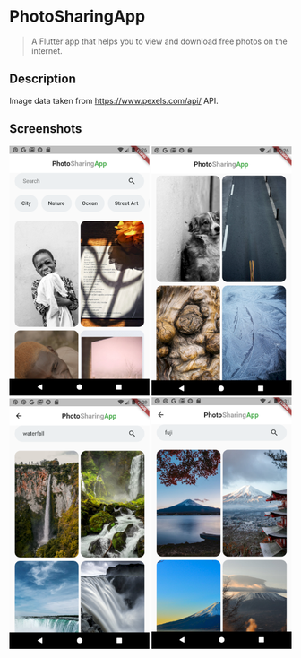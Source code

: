 # PhotoSharingApp

> A Flutter app that helps you to view and download free photos on the internet.

## Description

Image data taken from https://www.pexels.com/api/ API. 

## Screenshots

<div>
  <img src='./screenshots/screen_1.png' width=250>
  <img src='./screenshots/screen_2.png' width=250>
  <img src='./screenshots/screen_4.png' width=250>
  <img src='./screenshots/screen_5.png' width=250>
</div>
